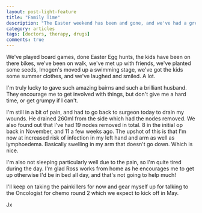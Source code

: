 ```yaml
---
layout: post-light-feature
title: "Family Time"
description: "The Easter weekend has been and gone, and we've had a great time as a family."
category: articles
tags: [doctors, therapy, drugs]
comments: true
---
```


We've played board games, done Easter Egg hunts, the kids have been on there bikes, we've been on walk, we've met up with friends, we've planted some seeds, Imogen's moved up a swimming stage, we've got the kids some summer clothes, and we've laughed and smiled. A lot.

I'm truly lucky to gave such amazing bairns and such a brilliant husband.  They encourage me to get involved with things, but don't give me a hard time, or get grumpy if I can't.

I'm still in a bit of pain, and had to go back to surgeon today to drain my wounds. He drained 260ml from the side which had the nodes removed.  We also found out that I've had 19 nodes removed in total.  8 in the initial op back in November, and 11 a few weeks ago.  The upshot of this is that I'm now at increased risk of infection in my left hand and arm as well as lymphoedema.  Basically swelling in my arm that doesn't go down.  Which is nice.

I'm also not sleeping particularly well due to the pain, so I'm quite tired during the day.  I'm glad Ross works from home as he encourages me to get up otherwise I'd be in bed all day, and that's not going to help much!

I'll keep on taking the painkillers for now and gear myself up for talking to the Oncologist for chemo round 2 which we expect to kick off in May.

Jx
